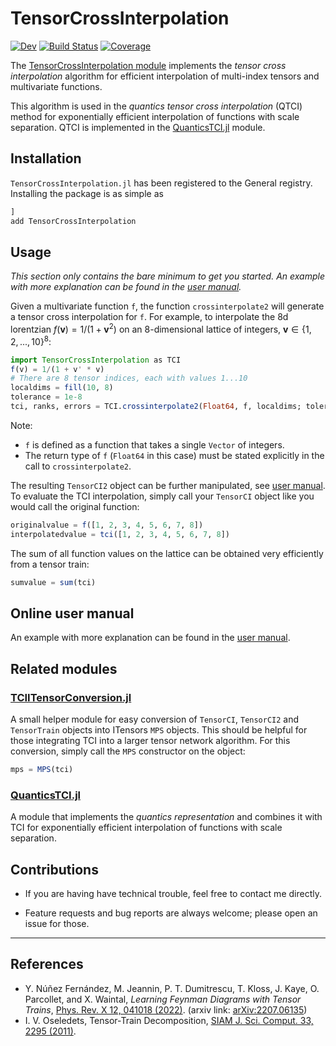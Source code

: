 # TensorCrossInterpolation

[![Dev](https://img.shields.io/badge/docs-dev-blue.svg)](https://tensors4fields.gitlab.io/tensorcrossinterpolation.jl/dev/index.html)
[![Build Status](https://gitlab.com/tensors4fields/tensorcrossinterpolation.jl/badges/main/pipeline.svg)](https://gitlab.com/tensors4fields/tensorcrossinterpolation.jl/-/pipelines)
[![Coverage](https://gitlab.com/tensors4fields/tensorcrossinterpolation.jl/badges/main/coverage.svg)](https://gitlab.com/tensors4fields/tensorcrossinterpolation.jl/-/commits/main)

The [TensorCrossInterpolation module](https://gitlab.com/tensors4fields/tensorcrossinterpolation.jl) implements the *tensor cross interpolation* algorithm for efficient interpolation of multi-index tensors and multivariate functions.

This algorithm is used in the *quantics tensor cross interpolation* (QTCI) method for exponentially efficient interpolation of functions with scale separation. QTCI is implemented in the [QuanticsTCI.jl](https://gitlab.com/tensors4fields/quanticstci.jl) module.

## Installation

`TensorCrossInterpolation.jl` has been registered to the General registry. Installing the package is as simple as
```julia
]
add TensorCrossInterpolation
```

## Usage

*This section only contains the bare minimum to get you started. An example with more explanation can be found in the [user manual](https://tensors4fields.gitlab.io/tensorcrossinterpolation.jl/dev/index.html).*

Given a multivariate function `f`, the function `crossinterpolate2` will generate a tensor cross interpolation for `f`. For example, to interpolate the 8d lorentzian $f(\mathbf v) = 1/(1 + \mathbf v^2)$ on an 8-dimensional lattice of integers, $\mathbf{v} \in \{1, 2, ..., 10\}^8$:
```julia
import TensorCrossInterpolation as TCI
f(v) = 1/(1 + v' * v)
# There are 8 tensor indices, each with values 1...10
localdims = fill(10, 8)
tolerance = 1e-8
tci, ranks, errors = TCI.crossinterpolate2(Float64, f, localdims; tolerance=tolerance)
```
Note:
- `f` is defined as a function that takes a single `Vector` of integers.
- The return type of `f` (`Float64` in this case) must be stated explicitly in the call to `crossinterpolate2`.

The resulting `TensorCI2` object can be further manipulated, see [user manual](https://tensors4fields.gitlab.io/tensorcrossinterpolation.jl/dev/index.html).
To evaluate the TCI interpolation, simply call your `TensorCI` object like you would call the original function:
```julia
originalvalue = f([1, 2, 3, 4, 5, 6, 7, 8])
interpolatedvalue = tci([1, 2, 3, 4, 5, 6, 7, 8])
```
The sum of all function values on the lattice can be obtained very efficiently from a tensor train:
```julia
sumvalue = sum(tci)
```

## Online user manual
An example with more explanation can be found in the [user manual](https://tensors4fields.gitlab.io/tensorcrossinterpolation.jl/dev/index.html).

## Related modules

### [TCIITensorConversion.jl](https://gitlab.com/tensors4fields/tciitensorconversion.jl)
A small helper module for easy conversion of `TensorCI`, `TensorCI2` and `TensorTrain` objects into ITensors `MPS` objects. This should be helpful for those integrating TCI into a larger tensor network algorithm.
For this conversion, simply call the `MPS` constructor on the object:
```julia
mps = MPS(tci)
```

### [QuanticsTCI.jl](https://gitlab.com/tensors4fields/QuanticsTCI.jl)
A module that implements the *quantics representation* and combines it with TCI for exponentially efficient interpolation of functions with scale separation.

## Contributions

- If you are having have technical trouble, feel free to contact me directly.

- Feature requests and bug reports are always welcome; please open an issue for those.

---

## References

- Y. Núñez Fernández, M. Jeannin, P. T. Dumitrescu, T. Kloss, J. Kaye, O. Parcollet, and X. Waintal, *Learning Feynman Diagrams with Tensor Trains*, [Phys. Rev. X 12, 041018 (2022)](https://link.aps.org/doi/10.1103/PhysRevX.12.041018).
(arxiv link: [arXiv:2207.06135](http://arxiv.org/abs/2207.06135))
- I. V. Oseledets, Tensor-Train Decomposition, [SIAM J. Sci. Comput. 33, 2295 (2011)](https://epubs.siam.org/doi/10.1137/090752286).
